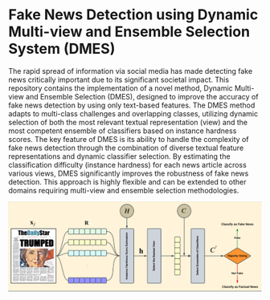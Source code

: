 # Fake News Detection using Dynamic Multi-view and Ensemble Selection System (DMES)
The rapid spread of information via social media has made detecting fake news critically important due to its significant societal impact. This repository contains the implementation of a novel method, Dynamic Multi-view and Ensemble Selection (DMES), designed to improve the accuracy of fake news detection by using only text-based features. The DMES method adapts to multi-class challenges and overlapping classes, utilizing dynamic selection of both the most relevant textual representation (view) and the most competent ensemble of classifiers based on instance hardness scores. The key feature of DMES is its ability to handle the complexity of fake news detection through the combination of diverse textual feature representations and dynamic classifier selection. By estimating the classification difficulty (instance hardness) for each news article across various views, DMES significantly improves the robustness of fake news detection. This approach is highly flexible and can be extended to other domains requiring multi-view and ensemble selection methodologies.

![DMES Overview](Images/Model.png)
